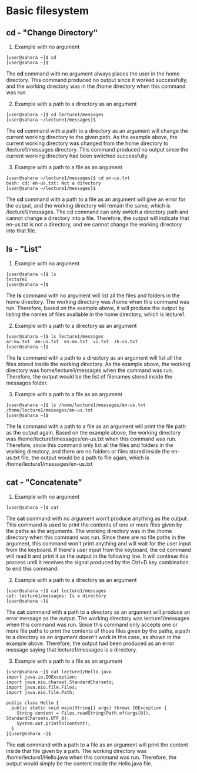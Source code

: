 # Basic filesystem

## cd - "Change Directory"

1. Example with no argument

```
[user@sahara ~]$ cd
[user@sahara ~]$ 
```
The **cd** command with no argument always places the user in the home directory. This command produced no output since it worked successfully, and the working directory was in the /home directory when this command was run. 


2. Example with a path to a directory as an argument

```
[user@sahara ~]$ cd lecture1/messages
[user@sahara ~/lecture1/messages]$ 
```
The **cd** command with a path to a directory as an argument will change the current working directory to the given path. As the example above, the current working directory was changed from the home directory to /lecture1/messages directory. This command produced no output since the current working directory had been switched successfully.

3. Example with a path to a file as an argument

```
[user@sahara ~/lecture1/messages]$ cd en-us.txt
bash: cd: en-us.txt: Not a directory
[user@sahara ~/lecture1/messages]$ 
```
The **cd** command with a path to a file as an argument will give an error for the output, and the working directory will remain the same, which is /lecture1/messages. The cd command can only switch a directory path and cannot change a directory into a file. Therefore, the output will indicate that en-us.txt is not a directory, and we cannot change the working directory into that file.

## ls - "List"

1. Example with no argument

```
[user@sahara ~]$ ls
lecture1
[user@sahara ~]$ 
```
The **ls** command with no argument will list all the files and folders in the home directory. The working directory was /home when this command was run. Therefore, based on the example above, it will produce the output by listing the names of files available in the home directory, which is lecture1.


2. Example with a path to a directory as an argument

```
[user@sahara ~]$ ls lecture1/messages
ar-kw.txt  en-us.txt  es-mx.txt  vi.txt  zh-cn.txt
[user@sahara ~]$ 
```
The **ls** command with a path to a directory as an argument will list all the files stored inside the working directory. As the example above, the working directory was home/lecture1/messages when the command was run. Therefore, the output would be the list of filenames stored inside the messages folder. 

3. Example with a path to a file as an argument

```
[user@sahara ~]$ ls /home/lecture1/messages/en-us.txt
/home/lecture1/messages/en-us.txt
[user@sahara ~]$ 
```
The **ls** command with a path to a file as an argument will print the file path as the output again. Based on the example above, the working directory was /home/lecture1/messages/en-us.txt when this command was run. Therefore, since this command only list all the files and folders in the working directory, and there are no folders or files stored inside the en-us.txt file, the output would be a path to file again, which is /home/lecture1/messages/en-us.txt


## cat - "Concatenate"

1. Example with no argument

```
[user@sahara ~]$ cat

```
The **cat** command with no argument won't produce anything as the output. This command is used to print the contents of one or more files given by the paths as the arguments. 
The working directory was in the /home directory when this command was run. Since there are no file paths in the argument, this command won't print anything and will wait for the user input from the keyboard. If there's user input from the keyboard, the cd command will read it and print it as the output in the following line. It will continue this process until it receives the signal produced by the Ctrl+D key combination to end this command.

2. Example with a path to a directory as an argument

```
[user@sahara ~]$ cat lecture1/messages
cat: lecture1/messages: Is a directory
[user@sahara ~]$ 
```
The **cat** command with a path to a directory as an argument will produce an error message as the output. The working directory was lecture1/messages when this command was run. Since this command only accepts one or more file paths to print the contents of those files given by the paths, a path to a directory as an argument doesn't work in this case, as shown in the example above. Therefore, the output had been produced as an error message saying that lecture1/messages is a directory. 

3. Example with a path to a file as an argument

```
[user@sahara ~]$ cat lecture1/Hello.java
import java.io.IOException;
import java.nio.charset.StandardCharsets;
import java.nio.file.Files;
import java.nio.file.Path;

public class Hello {
  public static void main(String[] args) throws IOException {
    String content = Files.readString(Path.of(args[0]), StandardCharsets.UTF_8);    
    System.out.println(content);
  }
}[user@sahara ~]$ 
```
The **cat** command with a path to a file as an argument will print the content inside that file given by a path.
The working directory was /home/lecture1/Hello.java when this command was run. Therefore, the output would simply be the content inside the Hello.java file.





